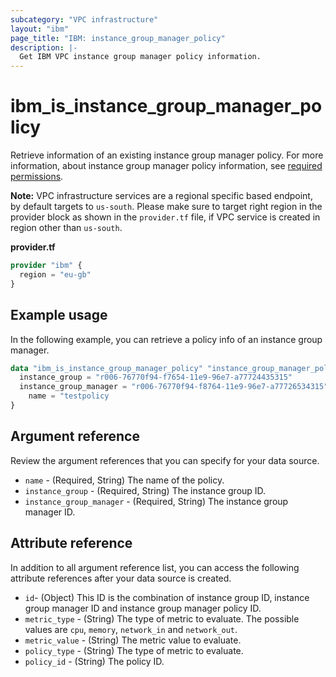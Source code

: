 ```yaml
---
subcategory: "VPC infrastructure"
layout: "ibm"
page_title: "IBM: instance_group_manager_policy"
description: |-
  Get IBM VPC instance group manager policy information.
---
```


# ibm_is_instance_group_manager_policy
Retrieve information of an existing instance group manager policy. For more information, about instance group manager policy information, see [required permissions](https://cloud.ibm.com/docs/vpc?topic=vpc-resource-authorizations-required-for-api-and-cli-calls).

**Note:** 
VPC infrastructure services are a regional specific based endpoint, by default targets to `us-south`. Please make sure to target right region in the provider block as shown in the `provider.tf` file, if VPC service is created in region other than `us-south`.

**provider.tf**

```terraform
provider "ibm" {
  region = "eu-gb"
}
```

## Example usage
In the following example, you can retrieve a policy info of an instance group manager.

```terraform
data "ibm_is_instance_group_manager_policy" "instance_group_manager_policy" {
  instance_group = "r006-76770f94-f7654-11e9-96e7-a77724435315"
  instance_group_manager = "r006-76770f94-f8764-11e9-96e7-a77726534315"
	name = "testpolicy
}
```

## Argument reference
Review the argument references that you can specify for your data source. 

- `name` - (Required, String) The name of the policy.
- `instance_group` - (Required, String) The instance group ID.
- `instance_group_manager` - (Required, String) The instance group manager ID.

## Attribute reference
In addition to all argument reference list, you can access the following attribute references after your data source is created.

- `id`- (Object) This ID is the combination of instance group ID, instance group manager ID and instance group manager policy ID.
- `metric_type` - (String) The type of metric to evaluate. The possible values are `cpu`, `memory`, `network_in` and `network_out`.
- `metric_value` -  (String) The metric value to evaluate.
- `policy_type` - (String) The type of metric to evaluate.
- `policy_id` - (String) The policy ID.
